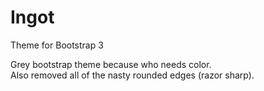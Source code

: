 Ingot
================
Theme for Bootstrap 3

Grey bootstrap theme because who needs color.  
Also removed all of the nasty rounded edges (razor sharp).

